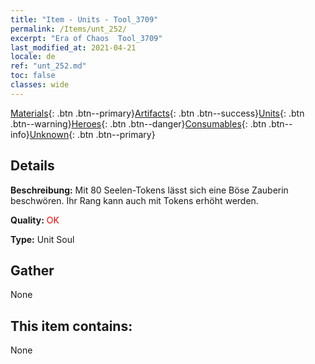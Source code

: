 ```yaml
---
title: "Item - Units - Tool_3709"
permalink: /Items/unt_252/
excerpt: "Era of Chaos  Tool_3709"
last_modified_at: 2021-04-21
locale: de
ref: "unt_252.md"
toc: false
classes: wide
---
```

 [Materials](/de/Items/){: .btn .btn--primary}[Artifacts](/de/Items/Artifacts/){: .btn .btn--success}[Units](/de/Items/Units/){: .btn .btn--warning}[Heroes](/de/Items/Heroes/){: .btn .btn--danger}[Consumables](/de/Items/Consumables/){: .btn .btn--info}[Unknown](/de/Items/Unknown/){: .btn .btn--primary}

## Details
 **Beschreibung:** Mit 80 Seelen-Tokens lässt sich eine Böse Zauberin beschwören. Ihr Rang kann auch mit Tokens erhöht werden.

 **Quality:** <span style="color: #FF0000">OK</span>

 **Type:** Unit Soul

## Gather

  None

## This item contains:

  None

